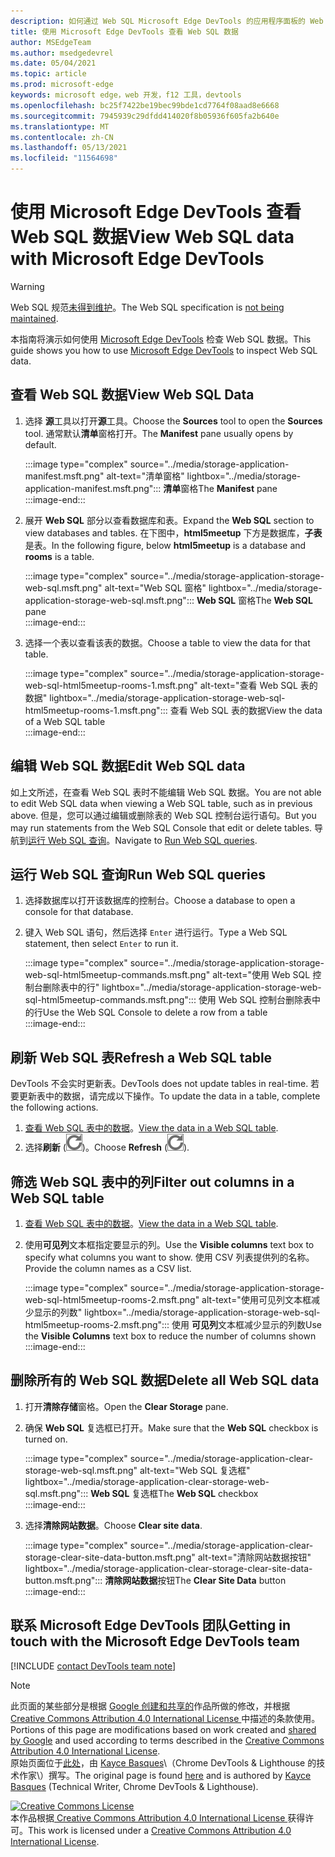 ```yaml
---
description: 如何通过 Web SQL Microsoft Edge DevTools 的应用程序面板的 Web SQL 数据。
title: 使用 Microsoft Edge DevTools 查看 Web SQL 数据
author: MSEdgeTeam
ms.author: msedgedevrel
ms.date: 05/04/2021
ms.topic: article
ms.prod: microsoft-edge
keywords: microsoft edge，web 开发，f12 工具，devtools
ms.openlocfilehash: bc25f7422be19bec99bde1cd7764f08aad8e6668
ms.sourcegitcommit: 7945939c29dfdd414020f8b05936f605fa2b640e
ms.translationtype: MT
ms.contentlocale: zh-CN
ms.lasthandoff: 05/13/2021
ms.locfileid: "11564698"
---
```

<!-- Copyright Kayce Basques 

   Licensed under the Apache License, Version 2.0 (the "License");
   you may not use this file except in compliance with the License.
   You may obtain a copy of the License at

       https://www.apache.org/licenses/LICENSE-2.0

   Unless required by applicable law or agreed to in writing, software
   distributed under the License is distributed on an "AS IS" BASIS,
   WITHOUT WARRANTIES OR CONDITIONS OF ANY KIND, either express or implied.
   See the License for the specific language governing permissions and
   limitations under the License.  -->
# <a name="view-web-sql-data-with-microsoft-edge-devtools"></a><span data-ttu-id="e4937-104">使用 Microsoft Edge DevTools 查看 Web SQL 数据</span><span class="sxs-lookup"><span data-stu-id="e4937-104">View Web SQL data with Microsoft Edge DevTools</span></span>  

> [!WARNING]
> <span data-ttu-id="e4937-105">Web SQL 规范[未得到维护][W3CWebSQLStatus]。</span><span class="sxs-lookup"><span data-stu-id="e4937-105">The Web SQL specification is [not being maintained][W3CWebSQLStatus].</span></span>  

<span data-ttu-id="e4937-106">本指南将演示如何使用 [Microsoft Edge DevTools][MicrosoftEdgeDevTools] 检查 Web SQL 数据。</span><span class="sxs-lookup"><span data-stu-id="e4937-106">This guide shows you how to use [Microsoft Edge DevTools][MicrosoftEdgeDevTools] to inspect Web SQL data.</span></span>  

## <a name="view-web-sql-data"></a><span data-ttu-id="e4937-107">查看 Web SQL 数据</span><span class="sxs-lookup"><span data-stu-id="e4937-107">View Web SQL Data</span></span>  

1.  <span data-ttu-id="e4937-108">选择 **源**工具以打开**源**工具。</span><span class="sxs-lookup"><span data-stu-id="e4937-108">Choose the **Sources** tool to open the **Sources** tool.</span></span>  <span data-ttu-id="e4937-109">通常默认**清单**窗格打开。</span><span class="sxs-lookup"><span data-stu-id="e4937-109">The **Manifest** pane usually opens by default.</span></span>  
    
    :::image type="complex" source="../media/storage-application-manifest.msft.png" alt-text="清单窗格" lightbox="../media/storage-application-manifest.msft.png":::
       <span data-ttu-id="e4937-111">**清单**窗格</span><span class="sxs-lookup"><span data-stu-id="e4937-111">The **Manifest** pane</span></span>  
    :::image-end:::  
    
1.  <span data-ttu-id="e4937-112">展开 **Web SQL** 部分以查看数据库和表。</span><span class="sxs-lookup"><span data-stu-id="e4937-112">Expand the **Web SQL** section to view databases and tables.</span></span>  <span data-ttu-id="e4937-113">在下图中，**html5meetup** 下方是数据库，**子表**是表。</span><span class="sxs-lookup"><span data-stu-id="e4937-113">In the following figure, below **html5meetup** is a database and **rooms** is a table.</span></span>  
    
    :::image type="complex" source="../media/storage-application-storage-web-sql.msft.png" alt-text="Web SQL 窗格" lightbox="../media/storage-application-storage-web-sql.msft.png":::
       <span data-ttu-id="e4937-115">**Web SQL** 窗格</span><span class="sxs-lookup"><span data-stu-id="e4937-115">The **Web SQL** pane</span></span>  
    :::image-end:::  
    
1.  <span data-ttu-id="e4937-116">选择一个表以查看该表的数据。</span><span class="sxs-lookup"><span data-stu-id="e4937-116">Choose a table to view the data for that table.</span></span>  
    
    :::image type="complex" source="../media/storage-application-storage-web-sql-html5meetup-rooms-1.msft.png" alt-text="查看 Web SQL 表的数据" lightbox="../media/storage-application-storage-web-sql-html5meetup-rooms-1.msft.png":::
       <span data-ttu-id="e4937-118">查看 Web SQL 表的数据</span><span class="sxs-lookup"><span data-stu-id="e4937-118">View the data of a Web SQL table</span></span>  
    :::image-end:::  
    
## <a name="edit-web-sql-data"></a><span data-ttu-id="e4937-119">编辑 Web SQL 数据</span><span class="sxs-lookup"><span data-stu-id="e4937-119">Edit Web SQL data</span></span>  

<span data-ttu-id="e4937-120">如上文所述，在查看 Web SQL 表时不能编辑 Web SQL 数据。</span><span class="sxs-lookup"><span data-stu-id="e4937-120">You are not able to edit Web SQL data when viewing a Web SQL table, such as in previous above.</span></span>  <span data-ttu-id="e4937-121">但是，您可以通过编辑或删除表的 Web SQL 控制台运行语句。</span><span class="sxs-lookup"><span data-stu-id="e4937-121">But you may run statements from the Web SQL Console that edit or delete tables.</span></span>  <span data-ttu-id="e4937-122">导航到[运行 Web SQL 查询](#run-web-sql-queries)。</span><span class="sxs-lookup"><span data-stu-id="e4937-122">Navigate to [Run Web SQL queries](#run-web-sql-queries).</span></span>  

## <a name="run-web-sql-queries"></a><span data-ttu-id="e4937-123">运行 Web SQL 查询</span><span class="sxs-lookup"><span data-stu-id="e4937-123">Run Web SQL queries</span></span>  

1.  <span data-ttu-id="e4937-124">选择数据库以打开该数据库的控制台。</span><span class="sxs-lookup"><span data-stu-id="e4937-124">Choose a database to open a console for that database.</span></span>  
1.  <span data-ttu-id="e4937-125">键入 Web SQL 语句，然后选择 `Enter` 进行运行。</span><span class="sxs-lookup"><span data-stu-id="e4937-125">Type a Web SQL statement, then select `Enter` to run it.</span></span>  
    
    :::image type="complex" source="../media/storage-application-storage-web-sql-html5meetup-commands.msft.png" alt-text="使用 Web SQL 控制台删除表中的行" lightbox="../media/storage-application-storage-web-sql-html5meetup-commands.msft.png":::
       <span data-ttu-id="e4937-127">使用 Web SQL 控制台删除表中的行</span><span class="sxs-lookup"><span data-stu-id="e4937-127">Use the Web SQL Console to delete a row from a table</span></span>  
    :::image-end:::  
    
## <a name="refresh-a-web-sql-table"></a><span data-ttu-id="e4937-128">刷新 Web SQL 表</span><span class="sxs-lookup"><span data-stu-id="e4937-128">Refresh a Web SQL table</span></span>  

<span data-ttu-id="e4937-129">DevTools 不会实时更新表。</span><span class="sxs-lookup"><span data-stu-id="e4937-129">DevTools does not update tables in real-time.</span></span>  <span data-ttu-id="e4937-130">若要更新表中的数据，请完成以下操作。</span><span class="sxs-lookup"><span data-stu-id="e4937-130">To update the data in a table, complete the following actions.</span></span>  

1.  <span data-ttu-id="e4937-131">[查看 Web SQL 表中的数据](#view-web-sql-data)。</span><span class="sxs-lookup"><span data-stu-id="e4937-131">[View the data in a Web SQL table](#view-web-sql-data).</span></span>  
1.  <span data-ttu-id="e4937-132">选择**刷新** \(![Refresh](../media/refresh-icon.msft.png)\)。</span><span class="sxs-lookup"><span data-stu-id="e4937-132">Choose **Refresh** \(![Refresh](../media/refresh-icon.msft.png)\).</span></span>  
    
## <a name="filter-out-columns-in-a-web-sql-table"></a><span data-ttu-id="e4937-133">筛选 Web SQL 表中的列</span><span class="sxs-lookup"><span data-stu-id="e4937-133">Filter out columns in a Web SQL table</span></span>  

1.  <span data-ttu-id="e4937-134">[查看 Web SQL 表中的数据](#view-web-sql-data)。</span><span class="sxs-lookup"><span data-stu-id="e4937-134">[View the data in a Web SQL table](#view-web-sql-data).</span></span>  
1.  <span data-ttu-id="e4937-135">使用**可见列**文本框指定要显示的列。</span><span class="sxs-lookup"><span data-stu-id="e4937-135">Use the **Visible columns** text box to specify what columns you want to show.</span></span>  <span data-ttu-id="e4937-136">使用 CSV 列表提供列的名称。</span><span class="sxs-lookup"><span data-stu-id="e4937-136">Provide the column names as a CSV list.</span></span>  
    
    :::image type="complex" source="../media/storage-application-storage-web-sql-html5meetup-rooms-2.msft.png" alt-text="使用可见列文本框减少显示的列数" lightbox="../media/storage-application-storage-web-sql-html5meetup-rooms-2.msft.png":::
       <span data-ttu-id="e4937-138">使用 **可见列**文本框减少显示的列数</span><span class="sxs-lookup"><span data-stu-id="e4937-138">Use the **Visible Columns** text box to reduce the number of columns shown</span></span>  
    :::image-end:::  
    
## <a name="delete-all-web-sql-data"></a><span data-ttu-id="e4937-139">删除所有的 Web SQL 数据</span><span class="sxs-lookup"><span data-stu-id="e4937-139">Delete all Web SQL data</span></span>  

1.  <span data-ttu-id="e4937-140">打开**清除存储**窗格。</span><span class="sxs-lookup"><span data-stu-id="e4937-140">Open the **Clear Storage** pane.</span></span>  
1.  <span data-ttu-id="e4937-141">确保 **Web SQL** 复选框已打开。</span><span class="sxs-lookup"><span data-stu-id="e4937-141">Make sure that the **Web SQL** checkbox is turned on.</span></span>  
    
    :::image type="complex" source="../media/storage-application-clear-storage-web-sql.msft.png" alt-text="Web SQL 复选框" lightbox="../media/storage-application-clear-storage-web-sql.msft.png":::
       <span data-ttu-id="e4937-143">**Web SQL** 复选框</span><span class="sxs-lookup"><span data-stu-id="e4937-143">The **Web SQL** checkbox</span></span>  
    :::image-end:::  
    
1.  <span data-ttu-id="e4937-144">选择**清除网站数据**。</span><span class="sxs-lookup"><span data-stu-id="e4937-144">Choose **Clear site data**.</span></span>  
    
    :::image type="complex" source="../media/storage-application-clear-storage-clear-site-data-button.msft.png" alt-text="清除网站数据按钮" lightbox="../media/storage-application-clear-storage-clear-site-data-button.msft.png":::
       <span data-ttu-id="e4937-146">**清除网站数据**按钮</span><span class="sxs-lookup"><span data-stu-id="e4937-146">The **Clear Site Data** button</span></span>  
    :::image-end:::  
    
## <a name="getting-in-touch-with-the-microsoft-edge-devtools-team"></a><span data-ttu-id="e4937-147">联系 Microsoft Edge DevTools 团队</span><span class="sxs-lookup"><span data-stu-id="e4937-147">Getting in touch with the Microsoft Edge DevTools team</span></span>  

[!INCLUDE [contact DevTools team note](../includes/contact-devtools-team-note.md)]  

<!-- links -->  

[MicrosoftEdgeDevTools]: ../../devtools-guide-chromium/index.md "Microsoft Edge (Chromium) 开发人员工具 | Microsoft Docs"  

[W3CWebSQLStatus]: https://w3.org/TR/webdatabase/#status-of-this-document "Web SQL 数据库 | W3C"  

> [!NOTE]
> <span data-ttu-id="e4937-150">此页面的某些部分是根据 [Google 创建和共享的][GoogleSitePolicies]作品所做的修改，并根据[ Creative Commons Attribution 4.0 International License ][CCA4IL]中描述的条款使用。</span><span class="sxs-lookup"><span data-stu-id="e4937-150">Portions of this page are modifications based on work created and [shared by Google][GoogleSitePolicies] and used according to terms described in the [Creative Commons Attribution 4.0 International License][CCA4IL].</span></span>  
> <span data-ttu-id="e4937-151">原始页面位于[此处](https://developers.google.com/web/tools/chrome-devtools/storage/websql)，由 [Kayce Basques][KayceBasques]\（Chrome DevTools \& Lighthouse 的技术作家\）撰写。</span><span class="sxs-lookup"><span data-stu-id="e4937-151">The original page is found [here](https://developers.google.com/web/tools/chrome-devtools/storage/websql) and is authored by [Kayce Basques][KayceBasques] \(Technical Writer, Chrome DevTools \& Lighthouse\).</span></span>  

[![Creative Commons License][CCby4Image]][CCA4IL]  
<span data-ttu-id="e4937-153">本作品根据[ Creative Commons Attribution 4.0 International License ][CCA4IL]获得许可。</span><span class="sxs-lookup"><span data-stu-id="e4937-153">This work is licensed under a [Creative Commons Attribution 4.0 International License][CCA4IL].</span></span>  

[CCA4IL]: https://creativecommons.org/licenses/by/4.0  
[CCby4Image]: https://i.creativecommons.org/l/by/4.0/88x31.png  
[GoogleSitePolicies]: https://developers.google.com/terms/site-policies  
[KayceBasques]: https://developers.google.com/web/resources/contributors#kayce-basques  
